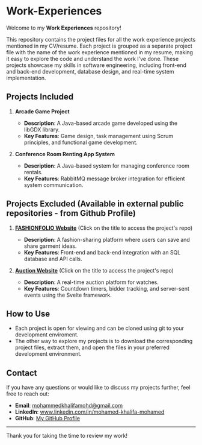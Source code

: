 # Work-Experiences

Welcome to my **Work Experiences** repository! 

This repository contains the project files for all the work experience projects mentioned in my CV/resume. Each project is grouped as a separate project file with the name of the work experience mentioned in my resume, making it easy to explore the code and understand the work I’ve done. These projects showcase my skills in software engineering, including front-end and back-end development, database design, and real-time system implementation.

## Projects Included

1. **Arcade Game Project**  
   - **Description**: A Java-based arcade game developed using the libGDX library.  
   - **Key Features**: Game design, task management using Scrum principles, and functional game development.  

2. **Conference Room Renting App System**  
   - **Description**: A Java-based system for managing conference room rentals.  
   - **Key Features**: RabbitMQ message broker integration for efficient system communication.
  

## Projects Excluded (Available in external public repositories - from Github Profile)

1. [**FASHIONFOLIO Website**](https://github.com/mohamedkhalifamohamed/FASHIONFOLIO) (Click on the title to access the project's repo)
   - **Description**: A fashion-sharing platform where users can save and share garment ideas.  
   - **Key Features**: Front-end and back-end integration with an SQL database and API calls.  

2. [**Auction Website**](https://github.com/mohamedkhalifamohamed/Auction-Site) (Click on the title to access the project's repo) 
   - **Description**: A real-time auction platform for watches.  
   - **Key Features**: Countdown timers, bidder tracking, and server-sent events using the Svelte framework.  

## How to Use

- Each project is open for viewing and can be cloned using git to your development enviroment.  
- The other way to explore my projects is to download the corresponding project files, extract them, and open the files in your preferred development environment.

## Contact

If you have any questions or would like to discuss my projects further, feel free to reach out:

- **Email**: mohammedkhalifamohd@gmail.com  
- **LinkedIn**: www.linkedin.com/in/mohamed-khalifa-mohamed
- **GitHub**: [My GitHub Profile](https://github.com/mohamedkhalifamohamed)

---

Thank you for taking the time to review my work!
